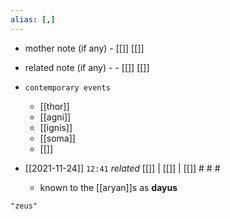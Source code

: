 ```yaml
---
alias: [,]
---
```

- mother note (if any)
		- [[]] [[]]
- related note (if any) -
		- [[]] [[]]
- `contemporary events`
	- [[thor]]
	- [[agni]]
	- [[ignis]]
	- [[soma]]
	- [[]]

- [[2021-11-24]]  `12:41` _related_ [[]] | [[]] | [[]] # # #
	- known to the [[aryan]]s as **dayus**

```query
"zeus"
```